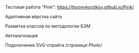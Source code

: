 
Тестовая работа "Pink": https://jhoonykorolkov.github.io/Pink/

Адаптивная вёрстка сайта

Разметка классов по методологии БЭМ

Автоматизация

Подключение SVG-спрайта /*страница Photo*/

